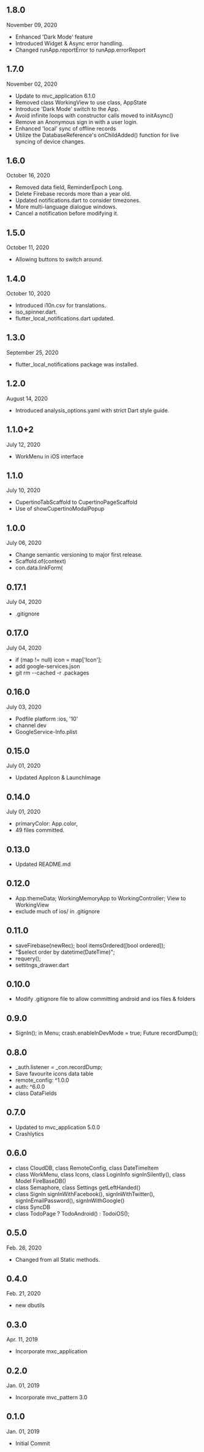 ## 1.8.0
 November 09, 2020
- Enhanced 'Dark Mode' feature
- Introduced Widget & Async error handling.
- Changed runApp.reportError to runApp.errorReport

## 1.7.0
 November 02, 2020
- Update to mvc_application 6.1.0
- Removed class WorkingView to use class, AppState
- Introduce 'Dark Mode' switch to the App.
- Avoid infinite loops with constructor calls moved to initAsync()
- Remove an Anonymous sign in with a user login.
- Enhanced 'local' sync of offline records
- Utilize the DatabaseReference's onChildAdded() function for live syncing of device changes.

## 1.6.0
 October 16, 2020
- Removed data field, ReminderEpoch Long.
- Delete Firebase records more than a year old.
- Updated notifications.dart to consider timezones.
- More multi-language dialogue windows.
- Cancel a notification before modifying it.

## 1.5.0
 October 11, 2020
- Allowing buttons to switch around.

## 1.4.0
 October 10, 2020
- Introduced i10n.csv for translations.
- iso_spinner.dart.
- flutter_local_notifications.dart updated.

## 1.3.0
 September 25, 2020
- flutter_local_notifications package was installed.
 
## 1.2.0
 August 14, 2020
- Introduced analysis_options.yaml with strict Dart style guide.

## 1.1.0+2
 July 12, 2020
- WorkMenu in iOS interface

## 1.1.0
 July 10, 2020
- CupertinoTabScaffold to CupertinoPageScaffold
- Use of showCupertinoModalPopup

## 1.0.0
 July 06, 2020
- Change semantic versioning to major first release.
- Scaffold.of(context)
- con.data.linkForm(

## 0.17.1
 July 04, 2020
- .gitignore 

## 0.17.0
 July 04, 2020
- if (map != null) icon = map['Icon'];
- add google-services.json 
- git rm --cached -r .packages

## 0.16.0
 July 03, 2020
 - Podfile platform :ios, '10'
 - channel dev
 - GoogleService-Info.plist

## 0.15.0
 July 01, 2020
- Updated AppIcon & LaunchImage

## 0.14.0
 July 01, 2020
- primaryColor: App.color,
- 49 files committed.

## 0.13.0
- Updated README.md

## 0.12.0
- App.themeData; WorkingMemoryApp to WorkingController; View to WorkingView
- exclude much of ios/ in .gitignore

## 0.11.0
- saveFirebase(newRec); bool itemsOrdered([bool ordered]); 
- "$select order by datetime(DateTime)"; 
- requery(); 
- settitngs_drawer.dart

## 0.10.0
- Modify .gitignore file to allow committing android and ios files & folders

## 0.9.0
- SignIn(); in Menu; crash.enableInDevMode = true; Future<bool> recordDump();

## 0.8.0
- _auth.listener = _con.recordDump;
- Save favourite icons data table
- remote_config: ^1.0.0
- auth: ^6.0.0
- class DataFields

## 0.7.0
- Updated to mvc_application 5.0.0 
- Crashlytics

## 0.6.0
- class CloudDB, class RemoteConfig, class DateTimeItem
- class WorkMenu, class Icons, class LoginInfo signInSilently(), class Model FireBaseDB()
- class Semaphore, class Settings getLeftHanded()
- class SignIn signInWithFacebook(), signInWithTwitter(), signInEmailPassword(), signInWithGoogle()
- class SyncDB
- class TodoPage ? TodoAndroid() : TodoiOS();

## 0.5.0
 Feb. 26, 2020
- Changed from all Static methods.

## 0.4.0
 Feb. 21, 2020
- new dbutils

## 0.3.0
 Apr. 11, 2019
- Incorporate mxc_application

## 0.2.0
 Jan. 01, 2019
- Incorporate mvc_pattern 3.0

## 0.1.0
 Jan. 01, 2019
- Initial Commit
